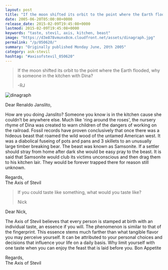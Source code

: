 ```yaml
---
layout: post
title: "If the moon shifted its orbit to the point where the Earth flooded, why is someone in the kitchen with Dina?"
date: 2005-06-20T05:00:00+0000
release_date: 2015-02-09T19:45:08+0000
lastmod: 2015-02-09T19:45:08+0000
keywords: "taste, stevil, axis, kitchen, beast"
image: "https://d3e878vmunx8cm.cloudfront.net/assets/dinagraph.jpg"
permalink: "/p/050620/"
summary: "Originally published Monday June, 20th 2005"
category: ask-stevil
hashtag: "#axisofstevil_050620"
---
```


[p01]: https://d3e878vmunx8cm.cloudfront.net/assets/dinagraph.jpg "dinagraph"
> If the moon shifted its orbit to the point where the Earth flooded, why is someone in the kitchen with Dina?
> 
> -RJ

![dinagraph][p01]

Dear Renaldo Janslito,

How are you doing Janslito? Someone you know is in the kitchen cause she couldn’t be anywhere else. Much like 'ring around the roses', the nursery rhyme of Dina was created to warn children of the dangers of working on the railroad. Fossil records have proven conclusively that once there was a hideous beast that roamed the wild wood of the untamed American west. It was a diabolical fuseing of pots and pans and 3 skillets to an unusually large timber breaking bear. The beast was known as Samsonite. If a settler should stray from home after dark she would be easy pray to the beast. It is said that Samsonite would club its victims unconscious and then drag them to his kitchen lair. They would be forever trapped there for reason still unknown.

Regards,  
The Axis of Stevil

> If you could taste like something, what would you taste like?
> 
> Nick

Dear Nick,

The Axis of Stevil believes that every person is stamped at birth with an individual taste, an essence if you will. The phenomenon is similar to that of the fingerprint. This essence stems much farther than what tangible flavor you may perceive yourself. It can be attributed to your personal choices and decisions that influence your life on a daily basis. Why limit yourself with one taste when you can enjoy the feast that is laid before you. Bon Appetite

Regards,  
The Axis of Stevil

